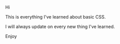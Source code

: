 Hi

This is everything I've learned about basic CSS.

I will always update on every new thing I've learned.

Enjoy